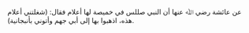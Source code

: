عن عائشة رضي ﷲ عنها أن النبي صللس في خميصة لها أعلام فقال: (شغلتني أعلام هذه، اذهبوا بها إلى أبي جهم وأتوني بأنبجانية).